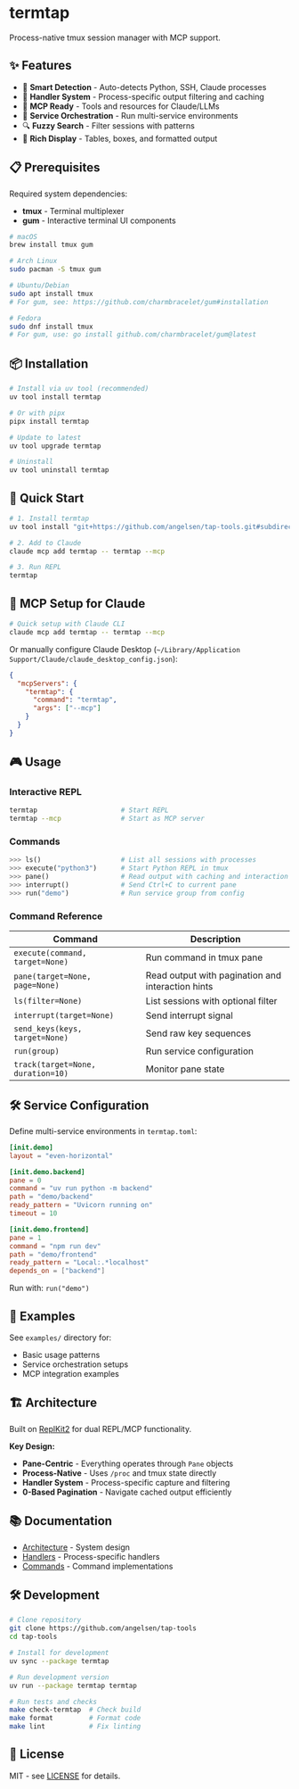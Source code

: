 # termtap

Process-native tmux session manager with MCP support.

## ✨ Features

- 🎯 **Smart Detection** - Auto-detects Python, SSH, Claude processes
- 📝 **Handler System** - Process-specific output filtering and caching
- 🔌 **MCP Ready** - Tools and resources for Claude/LLMs
- 🚀 **Service Orchestration** - Run multi-service environments
- 🔍 **Fuzzy Search** - Filter sessions with patterns
- 🎨 **Rich Display** - Tables, boxes, and formatted output

## 📋 Prerequisites

Required system dependencies:
- **tmux** - Terminal multiplexer
- **gum** - Interactive terminal UI components

```bash
# macOS
brew install tmux gum

# Arch Linux
sudo pacman -S tmux gum

# Ubuntu/Debian
sudo apt install tmux
# For gum, see: https://github.com/charmbracelet/gum#installation

# Fedora
sudo dnf install tmux
# For gum, use: go install github.com/charmbracelet/gum@latest
```

## 📦 Installation

```bash
# Install via uv tool (recommended)
uv tool install termtap

# Or with pipx
pipx install termtap

# Update to latest
uv tool upgrade termtap

# Uninstall
uv tool uninstall termtap
```

## 🚀 Quick Start

```bash
# 1. Install termtap
uv tool install "git+https://github.com/angelsen/tap-tools.git#subdirectory=packages/termtap"

# 2. Add to Claude
claude mcp add termtap -- termtap --mcp

# 3. Run REPL
termtap
```

## 🔌 MCP Setup for Claude

```bash
# Quick setup with Claude CLI
claude mcp add termtap -- termtap --mcp
```

Or manually configure Claude Desktop (`~/Library/Application Support/Claude/claude_desktop_config.json`):
```json
{
  "mcpServers": {
    "termtap": {
      "command": "termtap",
      "args": ["--mcp"]
    }
  }
}
```

## 🎮 Usage

### Interactive REPL
```bash
termtap                     # Start REPL
termtap --mcp               # Start as MCP server
```

### Commands
```python
>>> ls()                    # List all sessions with processes
>>> execute("python3")      # Start Python REPL in tmux
>>> pane()                  # Read output with caching and interaction hints
>>> interrupt()             # Send Ctrl+C to current pane
>>> run("demo")             # Run service group from config
```

### Command Reference

| Command | Description |
|---------|------------|
| `execute(command, target=None)` | Run command in tmux pane |
| `pane(target=None, page=None)` | Read output with pagination and interaction hints |
| `ls(filter=None)` | List sessions with optional filter |
| `interrupt(target=None)` | Send interrupt signal |
| `send_keys(keys, target=None)` | Send raw key sequences |
| `run(group)` | Run service configuration |
| `track(target=None, duration=10)` | Monitor pane state |

## 🛠️ Service Configuration

Define multi-service environments in `termtap.toml`:

```toml
[init.demo]
layout = "even-horizontal"

[init.demo.backend]
pane = 0
command = "uv run python -m backend"
path = "demo/backend"
ready_pattern = "Uvicorn running on"
timeout = 10

[init.demo.frontend]
pane = 1  
command = "npm run dev"
path = "demo/frontend"
ready_pattern = "Local:.*localhost"
depends_on = ["backend"]
```

Run with: `run("demo")`

## 📁 Examples

See `examples/` directory for:
- Basic usage patterns
- Service orchestration setups
- MCP integration examples

## 🏗️ Architecture

Built on [ReplKit2](https://github.com/angelsen/replkit2) for dual REPL/MCP functionality.

**Key Design:**
- **Pane-Centric** - Everything operates through `Pane` objects
- **Process-Native** - Uses `/proc` and tmux state directly
- **Handler System** - Process-specific capture and filtering
- **0-Based Pagination** - Navigate cached output efficiently

## 📚 Documentation

- [Architecture](docs/ARCHITECTURE.md) - System design
- [Handlers](src/termtap/process/handlers/) - Process-specific handlers
- [Commands](src/termtap/commands/) - Command implementations

## 🛠️ Development

```bash
# Clone repository
git clone https://github.com/angelsen/tap-tools
cd tap-tools

# Install for development
uv sync --package termtap

# Run development version
uv run --package termtap termtap

# Run tests and checks
make check-termtap  # Check build
make format         # Format code
make lint           # Fix linting
```

## 📄 License

MIT - see [LICENSE](../../LICENSE) for details.